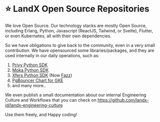 # ⭐️ LandX Open Source Repositories

We love Open Source. Our technology stacks are mostly Open Source, including Erlang, Python, Javascript (ReactJS, Tailwind, or Svelte), Flutter, or even Kubernetes, all with their own dependencies.

So we have obligations to give back to the community, even in a very small contribution. We have opensourced some libraries/packages, and they are used internally in our daily operations, such as:

1. [Privy Python SDK](https://github.com/landx-id/privy-python-sdk)
2. [Moka Python SDK](https://github.com/landx-id/moka-python-sdk)
3. [Xfers Python SDK](https://github.com/landx-id/xfers-python-sdk) (Now [Fazz](https://fazz.com/))
4. [PgBouncer Chart for GKE](https://github.com/landx-id/pgbouncer-chart-gke)
5. and many more..

We even publish a small documentation about our internal Engineering Culture and Workflows that you can check on https://github.com/landx-id/landx-engineering-culture

Use them freely, and Happy coding! 
